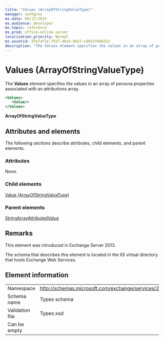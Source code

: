 ```yaml
---
title: "Values (ArrayOfStringValueType)"
manager: sethgros
ms.date: 09/17/2015
ms.audience: Developer
ms.topic: reference
ms.prod: office-online-server
localization_priority: Normal
ms.assetid: d7e7af1e-7917-40a3-9427-cd932f696222
description: "The Values element specifies the values in an array of persona properties associated with an attributions array."
---
```


# Values (ArrayOfStringValueType)

The **Values** element specifies the values in an array of persona properties associated with an attributions array. 
  
```XML
<Values>
   <Value/>
</Values>
```

**ArrayOfStringValueType**

## Attributes and elements

The following sections describe attributes, child elements, and parent elements.
  
### Attributes

None.
  
### Child elements

[Value (ArrayOfStringValueType)](value-arrayofstringvaluetype.md)
  
### Parent elements

[StringArrayAttributedValue](stringarrayattributedvalue.md)
  
## Remarks

This element was introduced in Exchange Server 2013.
  
The schema that describes this element is located in the IIS virtual directory that hosts Exchange Web Services.
  
## Element information

|||
|:-----|:-----|
|Namespace  <br/> |http://schemas.microsoft.com/exchange/services/2006/types  <br/> |
|Schema name  <br/> |Types schema  <br/> |
|Validation file  <br/> |Types.xsd  <br/> |
|Can be empty  <br/> ||
   

